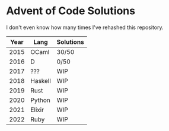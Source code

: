# Advent of Code Solutions

I don't even know how many times I've rehashed this repository.

| Year | Lang    | Solutions |
| ---  | ---     | ---       |
| 2015 | OCaml   | 30/50     |
| 2016 | D       | 0/50      |
| 2017 | ???     | WIP       |
| 2018 | Haskell | WIP       |
| 2019 | Rust    | WIP       |
| 2020 | Python  | WIP       |
| 2021 | Elixir  | WIP       |
| 2022 | Ruby    | WIP       |
